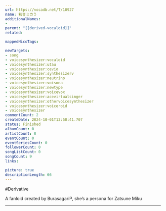 ```yaml
---
url: https://vocadb.net/T/10927
name: 初音ミカう
additionalNames: 
- 
parent: "[[derived-vocaloid]]"
related:

mappedNicoTags:

newTargets:
- song
- voicesynthesizer:vocaloid
- voicesynthesizer:utau
- voicesynthesizer:cevio
- voicesynthesizer:synthesizerv
- voicesynthesizer:neutrino
- voicesynthesizer:voisona
- voicesynthesizer:newtype
- voicesynthesizer:voicevox
- voicesynthesizer:acevirtualsinger
- voicesynthesizer:othervoicesynthesizer
- voicesynthesizer:voiceroid
- voicesynthesizer
commentCount: 2
createDate: 2024-10-01T13:50:41.707
status: Finished
albumCount: 0
artistCount: 0
eventCount: 0
eventSeriesCount: 0
followerCount: 0
songListCount: 0
songCount: 9
links: 

picture: true
descriptionLength: 66
---
```


#Derivative

A fanloid created by BurasagariP, she’s a persona for Zatsune Miku

---

